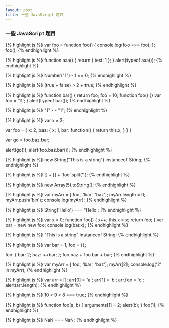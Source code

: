```yaml
---
layout: post
title: 一些 JavaScript 题目
---
```


### 一些 JavaScript 题目

{% highlight js %}
var foo = function foo() {
    console.log(foo === foo);
};
foo();
{% endhighlight %}

{% highlight js %}
function aaa() {
    return
    {
        test: 1
    };
}
alert(typeof aaa());
{% endhighlight %}

{% highlight js %}
Number("1") - 1 == 0;
{% endhighlight %}

{% highlight js %}
(true + false) > 2 + true;
{% endhighlight %}

{% highlight js %}
function bar() {
    return foo;
    foo = 10;
    function foo() {}
    var foo = '11';
}
alert(typeof bar());
{% endhighlight %}

{% highlight js %}
"1" - - "1";
{% endhighlight %}

{% highlight js %}
var x = 3;

var foo = {
    x: 2,
    baz: {
        x: 1,
        bar: function() {
            return this.x;
        }
    }
}

var go = foo.baz.bar;

alert(go());
alert(foo.baz.bar());
{% endhighlight %}

{% highlight js %}
new String("This is a string") instanceof String;
{% endhighlight %}

{% highlight js %}
[] + [] + 'foo'.split('');
{% endhighlight %}

{% highlight js %}
new Array(5).toString();
{% endhighlight %}

{% highlight js %}
var myArr = ['foo', 'bar', 'baz'];
myArr.length = 0;
myArr.push('bin');
console.log(myArr);
{% endhighlight %}

{% highlight js %}
String('Hello') === 'Hello';
{% endhighlight %}

{% highlight js %}
var x = 0;
function foo() {
    x++;
    this.x = x;
    return foo;
}
var bar = new new foo;
console.log(bar.x);
{% endhighlight %}

{% highlight js %}
"This is a string" instanceof String;
{% endhighlight %}

{% highlight js %}
var bar = 1,
    foo = {};

foo: {
    bar: 2;
    baz: ++bar;
};
foo.baz + foo.bar + bar;
{% endhighlight %}

{% highlight js %}
var myArr = ['foo', 'bar', 'baz'];
myArr[2];
console.log('2' in myArr);
{% endhighlight %}

{% highlight js %}
var arr = [];
arr[0]  = 'a';
arr[1]  = 'b';
arr.foo = 'c';
alert(arr.length);
{% endhighlight %}

{% highlight js %}
10 > 9 > 8 === true;
{% endhighlight %}

{% highlight js %}
function foo(a, b) {
    arguments[1] = 2;
    alert(b);
}
foo(1);
{% endhighlight %}

{% highlight js %}
NaN === NaN;
{% endhighlight %}








